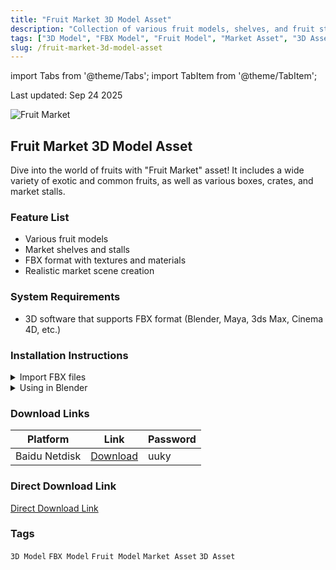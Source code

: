```yaml
---
title: "Fruit Market 3D Model Asset"
description: "Collection of various fruit models, shelves, and fruit stalls in FBX format with textures and materials. Perfect for creating realistic market scenes."
tags: ["3D Model", "FBX Model", "Fruit Model", "Market Asset", "3D Asset"]
slug: /fruit-market-3d-model-asset
---
```


import Tabs from '@theme/Tabs';
import TabItem from '@theme/TabItem';

<div class="time-update">Last updated: Sep 24 2025</div>

![Fruit Market](https://www.gfxcamp.com/wp-content/uploads/2025/09/Fruit-Market.jpg)

## Fruit Market 3D Model Asset

Dive into the world of fruits with "Fruit Market" asset! It includes a wide variety of exotic and common fruits, as well as various boxes, crates, and market stalls.

### Feature List
- Various fruit models
- Market shelves and stalls
- FBX format with textures and materials
- Realistic market scene creation

### System Requirements
- 3D software that supports FBX format (Blender, Maya, 3ds Max, Cinema 4D, etc.)

### Installation Instructions

<Tabs>
<TabItem value="fbx" label="FBX Import">
  <details>
    <summary>Import FBX files</summary>
    <p>1. Open your 3D software</p>
    <p>2. Go to File > Import > FBX</p>
    <p>3. Select the Fruit Market asset files</p>
    <p>4. Adjust import settings as needed</p>
 </details>
</TabItem>
<TabItem value="blender" label="Blender">
  <details>
    <summary>Using in Blender</summary>
    <p>1. Open Blender</p>
    <p>2. Go to File > Import > FBX</p>
    <p>3. Select the Fruit Market asset files</p>
    <p>4. Adjust import settings as needed</p>
  </details>
</TabItem>
</Tabs>

### Download Links

| Platform | Link | Password |
|----------|------|----------|
| Baidu Netdisk | [Download](https://pan.baidu.com/s/1ykV8FNn_NY-5iQg8AHJt0w?pwd=uuky) | uuky |

### Direct Download Link
[Direct Download Link](https://wa.me/8613237610083)

### Tags
`3D Model` `FBX Model` `Fruit Model` `Market Asset` `3D Asset`
